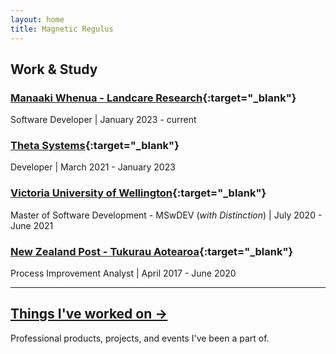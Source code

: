 ```yaml
---
layout: home
title: Magnetic Regulus
---
```


## Work & Study

### [Manaaki Whenua - Landcare Research](https://www.landcareresearch.co.nz/){:target="_blank"}
Software Developer | January 2023 - current

### [Theta Systems](https://www.theta.co.nz/){:target="_blank"}
Developer | March 2021 - January 2023

### [Victoria University of Wellington](https://www.wgtn.ac.nz/explore/postgraduate-programmes/master-of-software-development/overview){:target="_blank"}
Master of Software Development - MSwDEV (*with Distinction*) | July 2020 - June 2021

### [New Zealand Post - Tukurau Aotearoa](https://www.nzpost.co.nz/){:target="_blank"}
Process Improvement Analyst | April 2017 - June 2020

<hr />

## [Things I've worked on →](./about)
Professional products, projects, and events I've been a part of.